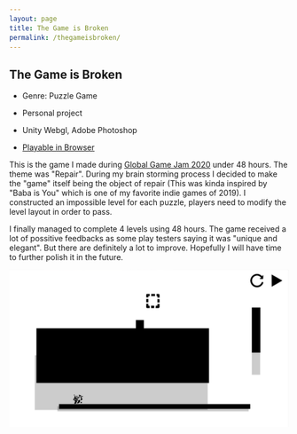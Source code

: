 ```yaml
---
layout: page
title: The Game is Broken
permalink: /thegameisbroken/
---
```




## The Game is Broken

 - Genre: Puzzle Game

 - Personal project

 - Unity Webgl, Adobe Photoshop

 - [Playable in Browser](https://jingyu1999.itch.io/thegameisbroken)

This is the game I made during [Global Game Jam 2020](https://www.youtube.com/watch?v=8sdcq7CbPsc) under 48 hours. The theme was "Repair". During my brain storming process I decided to make the "game" itself being the object of repair (This was kinda inspired by "Baba is You" which is one of my favorite indie games of 2019). I constructed an impossible level for each puzzle, players need to modify the level layout in order to pass.

I finally managed to complete 4 levels using 48 hours. The game received a lot of possitive feedbacks as some play testers saying it was "unique and elegant". But there are definitely a lot to improve. Hopefully I will have time to further polish it in the future.

![](./img/TGIB.png)